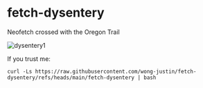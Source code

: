 # fetch-dysentery

Neofetch crossed with the Oregon Trail

![dysentery1](https://github.com/user-attachments/assets/ee4b3393-d9a4-4701-9b27-d158f4c7f490)

If you trust me:

```
curl -Ls https://raw.githubusercontent.com/wong-justin/fetch-dysentery/refs/heads/main/fetch-dysentery | bash
```
